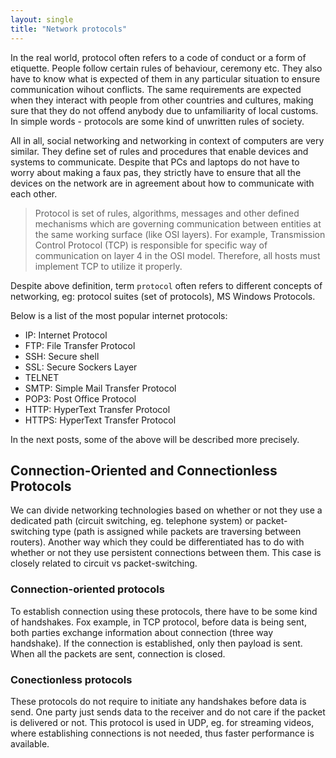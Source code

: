 ```yaml
---
layout: single
title: "Network protocols"
---
```


In the real world, protocol often refers to a code of conduct or a form of etiquette. People follow certain rules of behaviour, ceremony etc. They also have to know what is expected of them in any particular situation to ensure communication wihout conflicts. The same requirements are expected when they interact with people from other countries and cultures, making sure that they do not offend anybody due to unfamiliarity of local customs. In simple words - protocols are some kind of unwritten rules of society.

All in all, social networking and networking in context of computers are very similar. They define set of rules and procedures that enable devices and systems to communicate. Despite that PCs and laptops do not have to worry about making a faux pas, they strictly have to ensure that all the devices on the network are in agreement about how to communicate with each other.

> Protocol is set of rules, algorithms, messages and other defined mechanisms which are governing communication between entities at the same working surface (like OSI layers). For example, Transmission Control Protocol (TCP) is responsible for specific way of communication on layer 4 in the OSI model. Therefore, all hosts must implement TCP to utilize it properly.

Despite above definition, term `protocol` often refers to different concepts of networking, eg: protocol suites (set of protocols), MS Windows Protocols.

Below is a list of the most popular internet protocols:

  * IP: Internet Protocol
  * FTP: File Transfer Protocol
  * SSH: Secure shell
  * SSL: Secure Sockers Layer
  * TELNET
  * SMTP: Simple Mail Transfer Protocol
  * POP3: Post Office Protocol
  * HTTP: HyperText Transfer Protocol
  * HTTPS: HyperText Transfer Protocol


In the next posts, some of the above will be described more precisely.

## Connection-Oriented and Connectionless Protocols

We can divide networking technologies based on whether or not they use a dedicated path (circuit switching, eg. telephone system) or packet-switching type (path is assigned while packets are traversing between routers). Another way which they could be differentiated has to do with whether or not they use persistent connections between them. This case is closely related to circuit vs packet-switching.

### Connection-oriented protocols

To establish connection using these protocols, there have to be some kind of handshakes. Fox example, in TCP protocol, before data is being sent, both parties exchange information about connection (three way handshake). If the connection is established, only then payload is sent. When all the packets are sent, connection is closed.

### Conectionless protocols

These protocols do not require to initiate any handshakes before data is send. One party just sends data to the receiver and do not care if the packet is delivered or not. This protocol is used in UDP, eg. for streaming videos, where establishing connections is not needed, thus faster performance is available.
